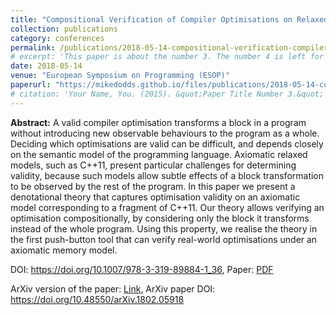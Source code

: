 ```yaml
---
title: "Compositional Verification of Compiler Optimisations on Relaxed Memory"
collection: publications
category: conferences
permalink: /publications/2018-05-14-compositional-verification-compiler-optimisations
# excerpt: 'This paper is about the number 3. The number 4 is left for future work.'
date: 2018-05-14
venue: "European Symposium on Programming (ESOP)"
paperurl: "https://mikedodds.github.io/files/publications/2018-05-14-compositional-verification-compiler-optimisations.pdf"
# citation: 'Your Name, You. (2015). &quot;Paper Title Number 3.&quot; <i>Journal 1</i>. 1(3).'
---
```


**Abstract:** A valid compiler optimisation transforms a block in a program without introducing new observable behaviours to the program as a whole. Deciding which optimisations are valid can be difficult, and depends closely on the semantic model of the programming language. Axiomatic relaxed models, such as C++11, present particular challenges for determining validity, because such models allow subtle effects of a block transformation to be observed by the rest of the program. In this paper we present a denotational theory that captures optimisation validity on an axiomatic model corresponding to a fragment of C++11. Our theory allows verifying an optimisation compositionally, by considering only the block it transforms instead of the whole program. Using this property, we realise the theory in the first push-button tool that can verify real-world optimisations under an axiomatic memory model.

DOI: <https://doi.org/10.1007/978-3-319-89884-1_36>, Paper: [PDF](https://mikedodds.github.io/files/publications/2018-05-14-compositional-verification-compiler-optimisations.pdf)

ArXiv version of the paper: [Link](https://arxiv.org/abs/1802.05918), ArXiv paper DOI: <https://doi.org/10.48550/arXiv.1802.05918>